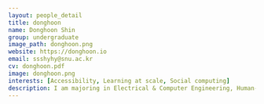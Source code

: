 ```yaml
---
layout: people_detail
title: donghoon
name: Donghoon Shin
group: undergraduate
image_path: donghoon.png
website: https://donghoon.io
email: ssshyhy@snu.ac.kr
cv: donghoon.pdf
image: donghoon.png
interests: [Accessibility, Learning at scale, Social computing]
description: I am majoring in Electrical & Computer Engineering, Human-Computer Interaction at Seoul National University. Currently, I am working at HCI+d lab as an undergraduate research intern advised by prof. Joonhwan Lee. My projects focus on making underrepresented user groups more accessible to computing technologies (Accessibility) and dealing with interpersonal issues through a conversational agent (Social computing).
---
```

